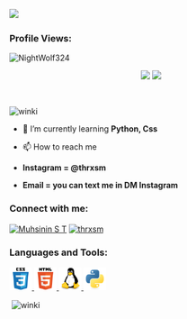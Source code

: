 <a href = "https://github.com/Winki372"><img src = "https://c.tenor.com/iNpoS6srIXkAAAAd/waneella-pixel-art.gif"/><a>
<p align="right"> <h3>Profile Views:</h3> <img src="https://komarev.com/ghpvc/?username=winki&label=Profile%20views&color=0e75b6&style=flat"
    alt="NightWolf324" /> 
  </p>
    
<p align='center'>
  <a href="https://www.facebook.com/stMuhsinin"><img height="30" src="https://logodownload.org/wp-content/uploads/2014/09/facebook-logo-0.png"></a>
  <a href="https://instagram.com/thrxsm"><img height="30" src="https://telegra.ph/file/c71ff19ff0dae8b219347.png"></a>
</p>
</br>
<p align="left"> <img src="https://komarev.com/ghpvc/?username=winki&label=Profile%20views&color=0e75b6&style=flat" alt="winki" /> </p>

- 🌱 I’m currently learning **Python, Css**

- 📫 How to reach me
- **Instagram = @thrxsm**
- **Email = you can text me in DM Instagram**

<h3 align="left">Connect with me:</h3>
<p align="left">
<a href="https://fb.com/st. muhsinin" target="blank"><img align="center" src="https://raw.githubusercontent.com/rahuldkjain/github-profile-readme-generator/master/src/images/icons/Social/facebook.svg" alt="Muhsinin S T" height="30" width="40" /></a>
<a href="https://instagram.com/thrxsm" target="blank"><img align="center" src="https://raw.githubusercontent.com/rahuldkjain/github-profile-readme-generator/master/src/images/icons/Social/instagram.svg" alt="thrxsm" height="30" width="40" /></a>
</p>

<h3 align="left">Languages and Tools:</h3>
<p align="left"> <a href="https://www.w3schools.com/css/" target="_blank" rel="noreferrer"> <img src="https://raw.githubusercontent.com/devicons/devicon/master/icons/css3/css3-original-wordmark.svg" alt="css3" width="40" height="40"/> </a> <a href="https://www.w3.org/html/" target="_blank" rel="noreferrer"> <img src="https://raw.githubusercontent.com/devicons/devicon/master/icons/html5/html5-original-wordmark.svg" alt="html5" width="40" height="40"/> </a> <a href="https://www.linux.org/" target="_blank" rel="noreferrer"> <img src="https://raw.githubusercontent.com/devicons/devicon/master/icons/linux/linux-original.svg" alt="linux" width="40" height="40"/> </a> <a href="https://www.python.org" target="_blank" rel="noreferrer"> <img src="https://raw.githubusercontent.com/devicons/devicon/master/icons/python/python-original.svg" alt="python" width="40" height="40"/> </a> </p>

<p>&nbsp;<img align="center" src="https://github-readme-stats.vercel.app/api?username=winki&show_icons=true&locale=en" alt="winki" /></p>

